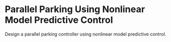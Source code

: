 # **Parallel Parking Using Nonlinear Model Predictive Control**

Design a parallel parking controller using nonlinear model predictive control.
